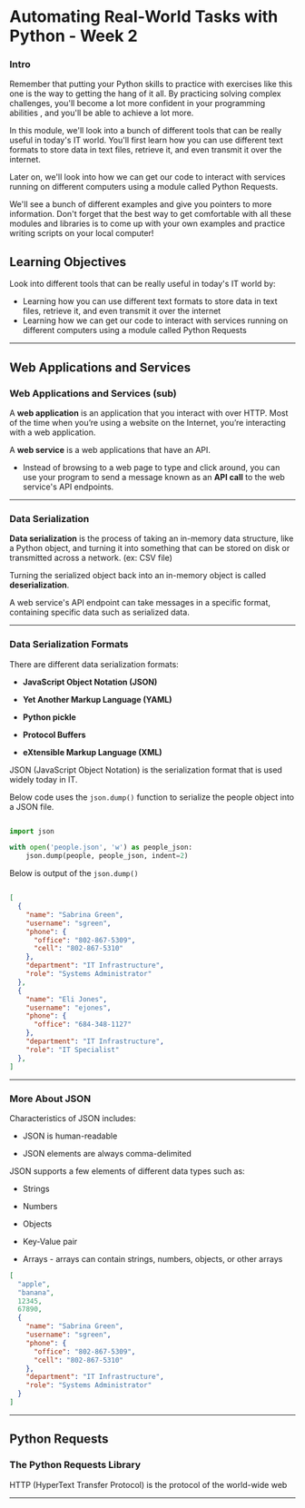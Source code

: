 # Automating Real-World Tasks with Python - Week 2

### Intro

Remember that putting your Python skills to practice with exercises like this one is the way to getting the hang of
it all. By practicing solving complex challenges, you'll become a lot more confident in your programming abilities
, and you'll be able to achieve a lot more.

In this module, we'll look into a bunch of different tools that can be really useful in today's IT world. You'll
first learn how you can use different text formats to store data in text files, retrieve it, and even transmit it
over the internet.

Later on, we'll look into how we can get our code to interact with services running on different computers using a
module called Python Requests.

We'll see a bunch of different examples and give you pointers to more information. Don't forget that the best way to
get comfortable with all these modules and libraries is to come up with your own examples and practice writing
scripts on your local computer!


## Learning Objectives

Look into different tools that can be really useful in today's IT world by:

* Learning how you can use different text formats to store data in text files, retrieve it, and even transmit it over the internet
* Learning how we can get our code to interact with services running on different computers using a module called Python Requests

---

## Web Applications and Services


### Web Applications and Services (sub)

A **web application** is an application that you interact with over HTTP. Most of the time when you’re using a website on the Internet, you’re interacting with a web application.

A **web service** is a web applications that have an API.

* Instead of browsing to a web page to type and click around, you can use your program to send a message known as an **API call** to the web service's API endpoints.

---

### Data Serialization

**Data serialization** is the process of taking an in-memory data structure, like a Python object, and turning it
into something that can be stored on disk or transmitted across a network. (ex: CSV file)

Turning the serialized object back into an in-memory object is called **deserialization**.

A web service's API endpoint can take messages in a specific format, containing specific data such as serialized data.

---

### Data Serialization Formats

There are different data serialization formats:

* **JavaScript Object Notation (JSON)**

* **Yet Another Markup Language (YAML)**

* **Python pickle**

* **Protocol Buffers**

* **eXtensible Markup Language (XML)**

JSON (JavaScript Object Notation) is the serialization format that is used widely today in IT.

Below code uses the ```json.dump()``` function to serialize the people object into a JSON file.

```Python

import json

with open('people.json', 'w') as people_json:
    json.dump(people, people_json, indent=2)

```

Below is output of the ```json.dump()```

```JSON

[
  {
    "name": "Sabrina Green",
    "username": "sgreen",
    "phone": {
      "office": "802-867-5309",
      "cell": "802-867-5310"
    },
    "department": "IT Infrastructure",
    "role": "Systems Administrator"
  },
  {
    "name": "Eli Jones",
    "username": "ejones",
    "phone": {
      "office": "684-348-1127"
    },
    "department": "IT Infrastructure",
    "role": "IT Specialist"
  },
]

```

---

### More About JSON

Characteristics of JSON includes:

* JSON is human-readable

* JSON elements are always comma-delimited

JSON supports a few elements of different data types such as:

* Strings

* Numbers

* Objects

* Key-Value pair

* Arrays - arrays can contain strings, numbers, objects, or other arrays

```JSON
[
  "apple",
  "banana",
  12345,
  67890,
  {
    "name": "Sabrina Green",
    "username": "sgreen",
    "phone": {
      "office": "802-867-5309",
      "cell": "802-867-5310"
    },
    "department": "IT Infrastructure",
    "role": "Systems Administrator"
  }
]
```

---

## Python Requests


### The Python Requests Library

HTTP (HyperText Transfer Protocol) is the protocol of the world-wide web

---
